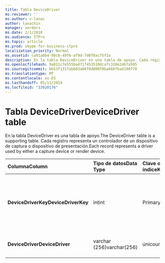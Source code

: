 ```yaml
---
title: Tabla DeviceDriver
ms.reviewer: ''
ms.author: v-lanac
author: lanachin
manager: serdars
ms.date: 2/1/2018
ms.audience: ITPro
ms.topic: article
ms.prod: skype-for-business-itpro
localization_priority: Normal
ms.assetid: ca91a0b4-98c0-49f6-af9d-7d0f8ac75f1a
description: En la tabla DeviceDriver es una tabla de apoyo. Cada registro representa un controlador de un dispositivo de captura o dispositivo de presentación.
ms.openlocfilehash: 9a011c7e555bad71f453510dca7c310e2467a505
ms.sourcegitcommit: bb53f131fabb03a66f0d000f8ba668fbad190778
ms.translationtype: MT
ms.contentlocale: es-ES
ms.lasthandoff: 05/11/2019
ms.locfileid: "33920176"
---
```

# <a name="devicedriver-table"></a><span data-ttu-id="4aef9-104">Tabla DeviceDriver</span><span class="sxs-lookup"><span data-stu-id="4aef9-104">DeviceDriver table</span></span>
 
<span data-ttu-id="4aef9-105">En la tabla DeviceDriver es una tabla de apoyo.</span><span class="sxs-lookup"><span data-stu-id="4aef9-105">The DeviceDriver table is a supporting table.</span></span> <span data-ttu-id="4aef9-106">Cada registro representa un controlador de un dispositivo de captura o dispositivo de presentación.</span><span class="sxs-lookup"><span data-stu-id="4aef9-106">Each record represents a driver used by either a capture device or render device.</span></span>
  
|<span data-ttu-id="4aef9-107">**Columna**</span><span class="sxs-lookup"><span data-stu-id="4aef9-107">**Column**</span></span>|<span data-ttu-id="4aef9-108">**Tipo de datos**</span><span class="sxs-lookup"><span data-stu-id="4aef9-108">**Data Type**</span></span>|<span data-ttu-id="4aef9-109">**Clave o índice**</span><span class="sxs-lookup"><span data-stu-id="4aef9-109">**Key/Index**</span></span>|<span data-ttu-id="4aef9-110">**Detalles**</span><span class="sxs-lookup"><span data-stu-id="4aef9-110">**Details**</span></span>|
|:-----|:-----|:-----|:-----|
|<span data-ttu-id="4aef9-111">**DeviceDriverKey**</span><span class="sxs-lookup"><span data-stu-id="4aef9-111">**DeviceDriverKey**</span></span> <br/> |<span data-ttu-id="4aef9-112">int</span><span class="sxs-lookup"><span data-stu-id="4aef9-112">int</span></span>  <br/> |<span data-ttu-id="4aef9-113">Primary</span><span class="sxs-lookup"><span data-stu-id="4aef9-113">Primary</span></span>  <br/> |<span data-ttu-id="4aef9-114">Número único que identifica este registro de controlador de dispositivo.</span><span class="sxs-lookup"><span data-stu-id="4aef9-114">Unique number identifying this device driver record.</span></span>  <br/> |
|<span data-ttu-id="4aef9-115">**DeviceDriver**</span><span class="sxs-lookup"><span data-stu-id="4aef9-115">**DeviceDriver**</span></span> <br/> |<span data-ttu-id="4aef9-116">varchar (256)</span><span class="sxs-lookup"><span data-stu-id="4aef9-116">varchar(256)</span></span>  <br/> |<span data-ttu-id="4aef9-117">único</span><span class="sxs-lookup"><span data-stu-id="4aef9-117">unique</span></span>  <br/> |<span data-ttu-id="4aef9-118">Nombre de controlador de dispositivo.</span><span class="sxs-lookup"><span data-stu-id="4aef9-118">Device driver name.</span></span>  <br/> |
   

